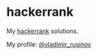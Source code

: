 <!--
SPDX-FileCopyrightText: 2022 Vladimir Rusinov

SPDX-License-Identifier: Apache-2.0
-->

# hackerrank

My [hackerrank](https://www.hackerrank.com/) solutions.

My profile: [@vladimir_rusinov](https://www.hackerrank.com/vladimir_rusinov)
